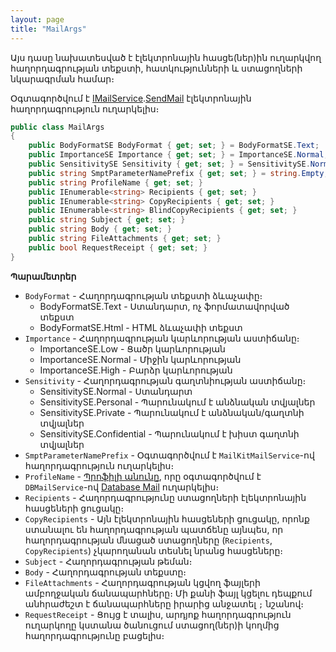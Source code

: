 ```yaml
---
layout: page
title: "MailArgs" 
---
```


Այս դասը նախատեսված է էլեկտրոնային հասցե(ներ)ին ուղարկվող հաղորդագրության տեքստի, հատկությունների և ստացողների նկարագրման համար։

Օգտագործվում է [IMailService](../services/IMailService.md).[SendMail](../services/IMailService/SendMail.md) էլեկտրոնային հաղորդագրություն ուղարկելիս։

```c#
public class MailArgs
{
    public BodyFormatSE BodyFormat { get; set; } = BodyFormatSE.Text;
    public ImportanceSE Importance { get; set; } = ImportanceSE.Normal;
    public SensitivitySE Sensitivity { get; set; } = SensitivitySE.Normal;
    public string SmptParameterNamePrefix { get; set; } = string.Empty;
    public string ProfileName { get; set; }
    public IEnumerable<string> Recipients { get; set; }
    public IEnumerable<string> CopyRecipients { get; set; }
    public IEnumerable<string> BlindCopyRecipients { get; set; }
    public string Subject { get; set; }
    public string Body { get; set; }
    public string FileAttachments { get; set; }
    public bool RequestReceipt { get; set; }
}
```

**Պարամետրեր**

* `BodyFormat` - Հաղորդագրության տեքստի ձևաչափը։
    * BodyFormatSE.Text - Ստանդարտ, ոչ ֆորմատավորված տեքստ
    * BodyFormatSE.Html - HTML ձևաչափի տեքստ
* `Importance` - Հաղորդագրության կարևորության աստիճանը։
    * ImportanceSE.Low - Ցածր կարևորության
    * ImportanceSE.Normal - Միջին կարևորության
    * ImportanceSE.High - Բարձր կարևորության
* `Sensitivity` - Հաղորդագրության գաղտնիության աստիճանը։
    * SensitivitySE.Normal - Ստանդարտ
    * SensitivitySE.Personal - Պարունակում է անձնական տվյալներ
    * SensitivitySE.Private - Պարունակում է անձնական/գաղտնի տվյալներ
    * SensitivitySE.Confidential - Պարունակում է խիստ գաղտնի տվյալներ
* `SmptParameterNamePrefix` - Օգտագործվում է `MailKitMailService`-ով հաղորդագրություն ուղարկելիս։
* `ProfileName` - [Պրոֆիլի անունը](https://learn.microsoft.com/en-us/sql/relational-databases/system-stored-procedures/sp-send-dbmail-transact-sql#----profile_name), որը օգտագործվում է `DBMailService`-ով [Database Mail](https://learn.microsoft.com/en-us/sql/relational-databases/database-mail/database-mail) ուղարկելիս։
* `Recipients` - Հաղորդագրությունը ստացողների էլեկտրոնային հասցեների ցուցակը։
* `CopyRecipients` - Այն էլեկտրոնային հասցեների ցուցակը, որոնք ստանալու են հաղորդագրության պատճենը այնպես, որ հաղորդագրության մնացած ստացողները (`Recipients`, `CopyRecipients`) չկարողանան տեսնել նրանց հասցեները։
* `Subject` - Հաղորդագրության թեման։
* `Body` - Հաղորդագրության տեքստը։
* `FileAttachments` - Հաղորդագրության կցվող ֆայլերի ամբողջական ճանապարհները։ Մի քանի ֆայլ կցելու դեպքում անհրաժեշտ է ճանապարհները իրարից անջատել `;` նշանով։
* `RequestReceipt` - Ցույց է տալիս, արդյոք հաղորդագրություն ուղարկողը կստանա ծանուցում ստացող(ներ)ի կողմից հաղորդագրությունը բացելիս։
